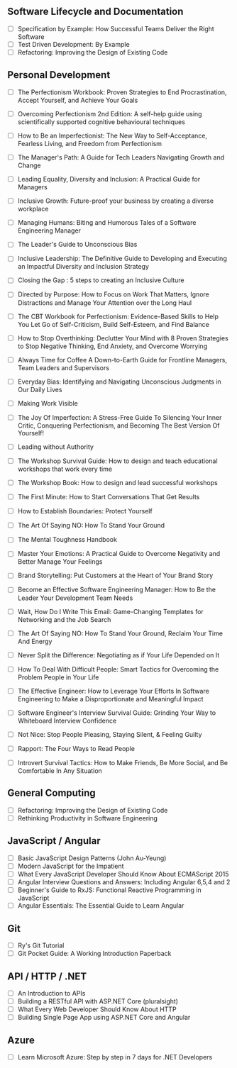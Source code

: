 ## Software Lifecycle and Documentation
- [ ] Specification by Example: How Successful Teams Deliver the Right Software
- [ ] Test Driven Development: By Example
- [ ] Refactoring: Improving the Design of Existing Code

## Personal Development
- [ ] The Perfectionism Workbook: Proven Strategies to End Procrastination, Accept Yourself, and Achieve Your Goals
- [ ] Overcoming Perfectionism 2nd Edition: A self-help guide using scientifically supported cognitive behavioural techniques
- [ ] How to Be an Imperfectionist: The New Way to Self-Acceptance, Fearless Living, and Freedom from Perfectionism
- [ ] The Manager's Path: A Guide for Tech Leaders Navigating Growth and Change
- [ ] Leading Equality, Diversity and Inclusion: A Practical Guide for Managers
- [ ] Inclusive Growth: Future-proof your business by creating a diverse workplace
- [ ] Managing Humans: Biting and Humorous Tales of a Software Engineering Manager
- [ ] The Leader's Guide to Unconscious Bias
- [ ] Inclusive Leadership: The Definitive Guide to Developing and Executing an Impactful Diversity and Inclusion Strategy
- [ ] Closing the Gap : 5 steps to creating an Inclusive Culture
- [ ] Directed by Purpose: How to Focus on Work That Matters, Ignore Distractions and Manage Your Attention over the Long Haul
- [ ] The CBT Workbook for Perfectionism: Evidence-Based Skills to Help You Let Go of Self-Criticism, Build Self-Esteem, and Find Balance
- [ ] How to Stop Overthinking: Declutter Your Mind with 8 Proven Strategies to Stop Negative Thinking, End Anxiety, and Overcome Worrying
- [ ] Always Time for Coffee A Down-to-Earth Guide for Frontline Managers, Team Leaders and Supervisors
- [ ] Everyday Bias: Identifying and Navigating Unconscious Judgments in Our Daily Lives
- [ ] Making Work Visible
- [ ] The Joy Of Imperfection: A Stress-Free Guide To Silencing Your Inner Critic, Conquering Perfectionism, and Becoming The Best Version Of Yourself!
- [ ] Leading without Authority
- [ ] The Workshop Survival Guide: How to design and teach educational workshops that work every time
- [ ] The Workshop Book: How to design and lead successful workshops
- [ ] The First Minute: How to Start Conversations That Get Results
- [ ] How to Establish Boundaries: Protect Yourself
- [ ] The Art Of Saying NO: How To Stand Your Ground
- [ ] The Mental Toughness Handbook
- [ ] Master Your Emotions: A Practical Guide to Overcome Negativity and Better Manage Your Feelings
- [ ] Brand Storytelling: Put Customers at the Heart of Your Brand Story
- [ ] Become an Effective Software Engineering Manager: How to Be the Leader Your Development Team Needs
- [ ] Wait, How Do I Write This Email: Game-Changing Templates for Networking and the Job Search
- [ ] The Art Of Saying NO: How To Stand Your Ground, Reclaim Your Time And Energy
- [ ] Never Split the Difference: Negotiating as if Your Life Depended on It
- [ ] How To Deal With Difficult People: Smart Tactics for Overcoming the Problem People in Your Life
- [ ] The Effective Engineer: How to Leverage Your Efforts In Software Engineering to Make a Disproportionate and Meaningful Impact
- [ ] Software Engineer's Interview Survival Guide: Grinding Your Way to Whiteboard Interview Confidence
- [ ] Not Nice: Stop People Pleasing, Staying Silent, & Feeling Guilty
- [ ] Rapport: The Four Ways to Read People
- [ ] Introvert Survival Tactics: How to Make Friends, Be More Social, and Be Comfortable In Any Situation


## General Computing
- [ ] Refactoring: Improving the Design of Existing Code
- [ ] Rethinking Productivity in Software Engineering

## JavaScript / Angular
- [ ] Basic JavaScript Design Patterns (John Au-Yeung)
- [ ] Modern JavaScript for the Impatient
- [ ] What Every JavaScript Developer Should Know About ECMAScript 2015
- [ ] Angular Interview Questions and Answers: Including Angular 6,5,4 and 2
- [ ] Beginner's Guide to RxJS: Functional Reactive Programming in JavaScript
- [ ] Angular Essentials: The Essential Guide to Learn Angular

## Git
- [ ] Ry's Git Tutorial
- [ ] Git Pocket Guide: A Working Introduction Paperback 

## API / HTTP / .NET
- [ ] An Introduction to APIs
- [ ] Building a RESTful API with ASP.NET Core (pluralsight)
- [ ] What Every Web Developer Should Know About HTTP
- [ ] Building Single Page App using ASP.NET Core and Angular

## Azure
- [ ] Learn Microsoft Azure: Step by step in 7 days for .NET Developers
